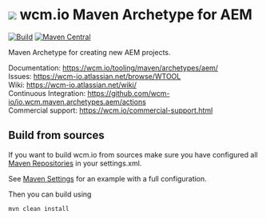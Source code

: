 <img src="https://wcm.io/images/favicon-16@2x.png"/> wcm.io Maven Archetype for AEM
======
[![Build](https://github.com/wcm-io/io.wcm.maven.archetypes.aem/workflows/Build/badge.svg?branch=develop)](https://github.com/wcm-io/io.wcm.maven.archetypes.aem/actions?query=workflow%3ABuild+branch%3Adevelop)
[![Maven Central](https://img.shields.io/maven-central/v/io.wcm.maven.archetypes/io.wcm.maven.archetypes.aem)](https://repo1.maven.org/maven2/io/wcm/maven/archetypes/io.wcm.maven.archetypes.aem)

Maven Archetype for creating new AEM projects.

Documentation: https://wcm.io/tooling/maven/archetypes/aem/<br/>
Issues: https://wcm-io.atlassian.net/browse/WTOOL<br/>
Wiki: https://wcm-io.atlassian.net/wiki/<br/>
Continuous Integration: https://github.com/wcm-io/io.wcm.maven.archetypes.aem/actions<br/>
Commercial support: https://wcm.io/commercial-support.html


## Build from sources

If you want to build wcm.io from sources make sure you have configured all [Maven Repositories](https://wcm.io/maven.html) in your settings.xml.

See [Maven Settings](https://github.com/wcm-io/io.wcm.maven.archetypes.aem/blob/develop/.maven-settings.xml) for an example with a full configuration.

Then you can build using

```
mvn clean install
```
